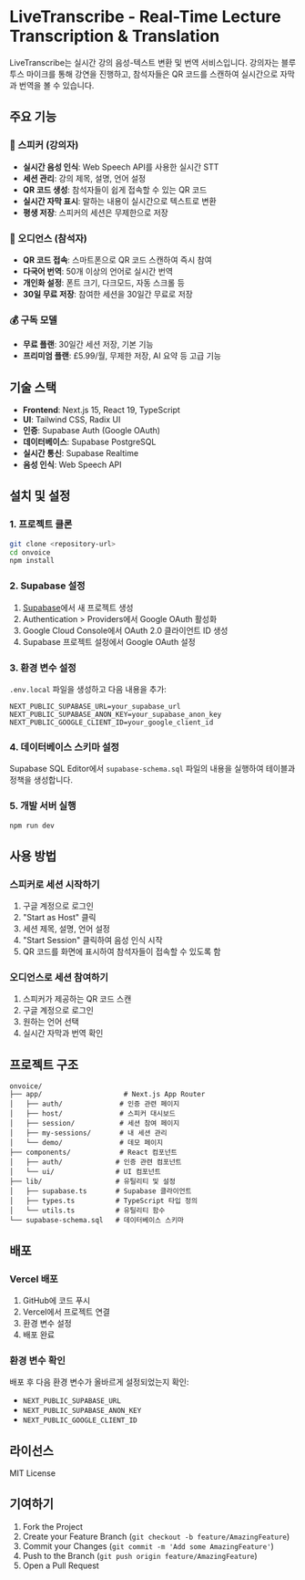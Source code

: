 # LiveTranscribe - Real-Time Lecture Transcription & Translation

LiveTranscribe는 실시간 강의 음성-텍스트 변환 및 번역 서비스입니다. 강의자는 블루투스 마이크를 통해 강연을 진행하고, 참석자들은 QR 코드를 스캔하여 실시간으로 자막과 번역을 볼 수 있습니다.

## 주요 기능

### 🎤 스피커 (강의자)
- **실시간 음성 인식**: Web Speech API를 사용한 실시간 STT
- **세션 관리**: 강의 제목, 설명, 언어 설정
- **QR 코드 생성**: 참석자들이 쉽게 접속할 수 있는 QR 코드
- **실시간 자막 표시**: 말하는 내용이 실시간으로 텍스트로 변환
- **평생 저장**: 스피커의 세션은 무제한으로 저장

### 👥 오디언스 (참석자)
- **QR 코드 접속**: 스마트폰으로 QR 코드 스캔하여 즉시 참여
- **다국어 번역**: 50개 이상의 언어로 실시간 번역
- **개인화 설정**: 폰트 크기, 다크모드, 자동 스크롤 등
- **30일 무료 저장**: 참여한 세션을 30일간 무료로 저장

### 💰 구독 모델
- **무료 플랜**: 30일간 세션 저장, 기본 기능
- **프리미엄 플랜**: £5.99/월, 무제한 저장, AI 요약 등 고급 기능

## 기술 스택

- **Frontend**: Next.js 15, React 19, TypeScript
- **UI**: Tailwind CSS, Radix UI
- **인증**: Supabase Auth (Google OAuth)
- **데이터베이스**: Supabase PostgreSQL
- **실시간 통신**: Supabase Realtime
- **음성 인식**: Web Speech API

## 설치 및 설정

### 1. 프로젝트 클론
```bash
git clone <repository-url>
cd onvoice
npm install
```

### 2. Supabase 설정
1. [Supabase](https://supabase.com)에서 새 프로젝트 생성
2. Authentication > Providers에서 Google OAuth 활성화
3. Google Cloud Console에서 OAuth 2.0 클라이언트 ID 생성
4. Supabase 프로젝트 설정에서 Google OAuth 설정

### 3. 환경 변수 설정
`.env.local` 파일을 생성하고 다음 내용을 추가:
```env
NEXT_PUBLIC_SUPABASE_URL=your_supabase_url
NEXT_PUBLIC_SUPABASE_ANON_KEY=your_supabase_anon_key
NEXT_PUBLIC_GOOGLE_CLIENT_ID=your_google_client_id
```

### 4. 데이터베이스 스키마 설정
Supabase SQL Editor에서 `supabase-schema.sql` 파일의 내용을 실행하여 테이블과 정책을 생성합니다.

### 5. 개발 서버 실행
```bash
npm run dev
```

## 사용 방법

### 스피커로 세션 시작하기
1. 구글 계정으로 로그인
2. "Start as Host" 클릭
3. 세션 제목, 설명, 언어 설정
4. "Start Session" 클릭하여 음성 인식 시작
5. QR 코드를 화면에 표시하여 참석자들이 접속할 수 있도록 함

### 오디언스로 세션 참여하기
1. 스피커가 제공하는 QR 코드 스캔
2. 구글 계정으로 로그인
3. 원하는 언어 선택
4. 실시간 자막과 번역 확인

## 프로젝트 구조

```
onvoice/
├── app/                    # Next.js App Router
│   ├── auth/              # 인증 관련 페이지
│   ├── host/              # 스피커 대시보드
│   ├── session/           # 세션 참여 페이지
│   ├── my-sessions/       # 내 세션 관리
│   └── demo/              # 데모 페이지
├── components/            # React 컴포넌트
│   ├── auth/             # 인증 관련 컴포넌트
│   └── ui/               # UI 컴포넌트
├── lib/                  # 유틸리티 및 설정
│   ├── supabase.ts       # Supabase 클라이언트
│   ├── types.ts          # TypeScript 타입 정의
│   └── utils.ts          # 유틸리티 함수
└── supabase-schema.sql   # 데이터베이스 스키마
```

## 배포

### Vercel 배포
1. GitHub에 코드 푸시
2. Vercel에서 프로젝트 연결
3. 환경 변수 설정
4. 배포 완료

### 환경 변수 확인
배포 후 다음 환경 변수가 올바르게 설정되었는지 확인:
- `NEXT_PUBLIC_SUPABASE_URL`
- `NEXT_PUBLIC_SUPABASE_ANON_KEY`
- `NEXT_PUBLIC_GOOGLE_CLIENT_ID`

## 라이선스

MIT License

## 기여하기

1. Fork the Project
2. Create your Feature Branch (`git checkout -b feature/AmazingFeature`)
3. Commit your Changes (`git commit -m 'Add some AmazingFeature'`)
4. Push to the Branch (`git push origin feature/AmazingFeature`)
5. Open a Pull Request

